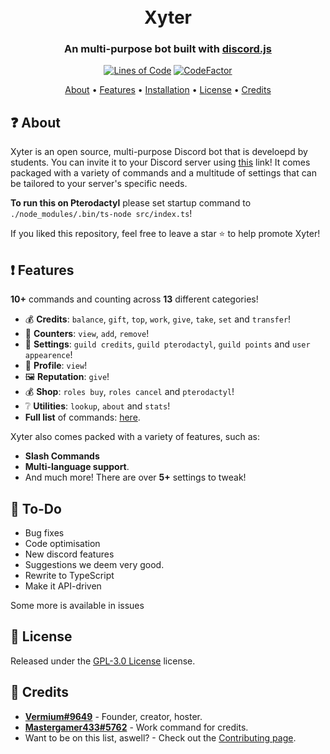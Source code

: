 <h1 align="center">
  <br>
  Xyter
  <br>
</h1>

<h3 align=center>An multi-purpose bot built with <a href=https://github.com/discordjs/discord.js>discord.js</a></h3>

<div align=center>

[![Lines of Code](https://sonarcloud.io/api/project_badges/measure?project=ZynerOrg_xyter&metric=ncloc)](https://sonarcloud.io/dashboard?id=ZynerOrg_xyter)
[![CodeFactor](https://www.codefactor.io/repository/github/ZynerOrg/xyter/badge/main)](https://www.codefactor.io/repository/github/ZynerOrg/xyter/overview/main)

</div>

<p align="center">
  <a href="#about">About</a>
  •
  <a href="#Features">Features</a>
  •
  <a href="https://github.com/ZynerOrg/xyter/blob/master/docs/INSTALLATION.md">Installation</a>
  •
  <a href="#license">License</a>
  •
  <a href="#credits">Credits</a>
</p>

## ❓ About

Xyter is an open source, multi-purpose Discord bot that is develoepd by students. You can invite it to your Discord server using [this](https://bot.zyner.org) link! It comes packaged with a variety of commands and a multitude of settings that can be tailored to your server's specific needs.

**To run this on Pterodactyl** please set startup command to `./node_modules/.bin/ts-node src/index.ts`!

If you liked this repository, feel free to leave a star ⭐ to help promote Xyter!

## ❗ Features

**10+** commands and counting across **13** different categories!

- 💰 **Credits**: `balance`, `gift`, `top`, `work`, `give`, `take`, `set` and `transfer`!
- 💬 **Counters**: `view`, `add`, `remove`!
- 🔨 **Settings**: `guild credits`, `guild pterodactyl`, `guild points` and `user appearence`!
- 👑 **Profile**: `view`!
- 🖼 **Reputation**: `give`!
- 💰 **Shop**: `roles buy`, `roles cancel` and `pterodactyl`!
- ❔ **Utilities**: `lookup`, `about` and `stats`!
- **Full list** of commands: [here](https://github.com/ZynerOrg/xyter/blob/master/docs/COMMANDS.md).

Xyter also comes packed with a variety of features, such as:

- **Slash Commands**
- **Multi-language support**.
- And much more! There are over **5+** settings to tweak!

## 📝 To-Do

- Bug fixes
- Code optimisation
- New discord features
- Suggestions we deem very good.
- Rewrite to TypeScript
- Make it API-driven

Some more is available in issues

## 📖 License

Released under the [GPL-3.0 License](https://github.com/ZynerOrg/xyter/blob/master/LICENSE) license.

## 📜 Credits

- **[Vermium#9649](https://github.com/VermiumSifell)** - Founder, creator, hoster.
- **[Mastergamer433#5762](https://github.com/Mastergamer433)** - Work command for credits.
- Want to be on this list, aswell? - Check out the [Contributing page](https://github.com/ZynerOrg/xyter/blob/master/docs/CONTRIBUTING.md).
